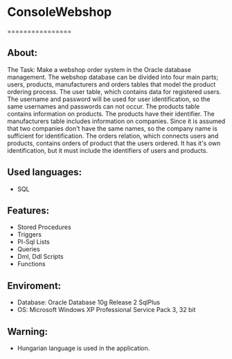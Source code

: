 # ConsoleWebshop
================


About:
------
The Task:
	Make a webshop order system in the Oracle database management.
		The webshop database can be divided into four main parts; users, products, manufacturers and orders tables that model
		the product ordering process.
		The user table, which contains data for registered users.
		The username and password will be used for user identification, so the same usernames and passwords can not occur.
		The products table contains information on products. The products have their identifier.
		The manufacturers table includes information on companies. Since it is assumed that two companies don't have the same names,
		so the company name is sufficient for identification.
		The orders relation, which connects users and products, contains orders of product that the users ordered.
		It has it's own identification, but it must include the identifiers of users and products.


Used languages:
---------------
- SQL


Features:
---------
- Stored Procedures
- Triggers
- Pl-Sql Lists
- Queries
- Dml, Ddl Scripts
- Functions


Enviroment:
-----------
- Database: Oracle Database 10g Release 2 SqlPlus
- OS: Microsoft Windows XP Professional Service Pack 3, 32 bit


Warning:
--------
- Hungarian language is used in the application.
